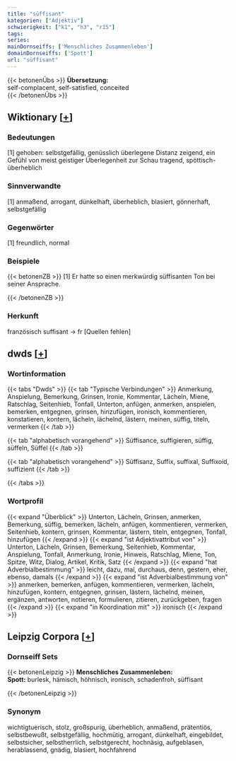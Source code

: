 ```yaml
---
title: "süffisant"
kategorien: ["Adjektiv"]
schwierigkeit: ["k1", "h3", "r15"]
tags:
series:
mainDornseiffs: ['Menschliches Zusammenleben']
domainDornseiffs: ['Spott']
url: "süffisant"
---
```


{{< betonenÜbs >}}
**Übersetzung:**  
self-complacent, self-satisfied, conceited  
{{< /betonenÜbs >}}

## Wiktionary [[+](https://de.wiktionary.org/wiki/süffisant)]

### Bedeutungen
[1] gehoben: selbstgefällig, genüsslich überlegene Distanz zeigend, ein Gefühl von meist geistiger Überlegenheit zur Schau tragend, spöttisch-überheblich  

### Sinnverwandte
[1] anmaßend, arrogant, dünkelhaft, überheblich, blasiert, gönnerhaft, selbstgefällig  

### Gegenwörter
[1] freundlich, normal  

### Beispiele
{{< betonenZB >}}
[1] Er hatte so einen merkwürdig süffisanten Ton bei seiner Ansprache.  

{{< /betonenZB >}}
### Herkunft
französisch suffisant → fr [Quellen fehlen]  



## dwds [[+](https://www.dwds.de/wb/süffisant)]

### Wortinformation
{{< tabs "Dwds" >}}
{{< tab "Typische Verbindungen" >}}
Anmerkung, Anspielung, Bemerkung, Grinsen, Ironie, Kommentar, Lächeln, Miene, Ratschlag, Seitenhieb, Tonfall, Unterton, anfügen, anmerken, anspielen, bemerken, entgegnen, grinsen, hinzufügen, ironisch, kommentieren, konstatieren, kontern, lächeln, lächelnd, lästern, meinen, süffig, titeln, vermerken
{{< /tab >}}

{{< tab "alphabetisch vorangehend" >}}
Süffisance, suffigieren, süffig, süffeln, Süffel
{{< /tab >}}

{{< tab "alphabetisch vorangehend" >}}
Süffisanz, Suffix, suffixal, Suffixoid, suffizient
{{< /tab >}}

{{< /tabs >}}

### Wortprofil
{{< expand "Überblick" >}} Unterton, Lächeln, Grinsen, anmerken, Bemerkung, süffig, bemerken, lächeln, anfügen, kommentieren, vermerken, Seitenhieb, kontern, grinsen, Kommentar, lästern, titeln, entgegnen, Tonfall, hinzufügen {{< /expand >}}
{{< expand "ist Adjektivattribut von" >}} Unterton, Lächeln, Grinsen, Bemerkung, Seitenhieb, Kommentar, Anspielung, Tonfall, Anmerkung, Ironie, Hinweis, Ratschlag, Miene, Ton, Spitze, Witz, Dialog, Artikel, Kritik, Satz {{< /expand >}}
{{< expand "hat Adverbialbestimmung" >}} leicht, dazu, mal, durchaus, denn, gestern, eher, ebenso, damals {{< /expand >}}
{{< expand "ist Adverbialbestimmung von" >}} anmerken, bemerken, anfügen, kommentieren, vermerken, lächeln, hinzufügen, kontern, entgegnen, grinsen, lästern, lächelnd, meinen, ergänzen, antworten, notieren, formulieren, zitieren, zurückgeben, fragen {{< /expand >}}
{{< expand "in Koordination mit" >}} ironisch {{< /expand >}}

## Leipzig Corpora [[+](https://corpora.uni-leipzig.de/en/res?word=süffisant&corpusId=deu_newscrawl-public_2018)]

### Dornseiff Sets
{{< betonenLeipzig >}}
**Menschliches Zusammenleben:**  
**Spott:** burlesk, hämisch, höhnisch, ironisch, schadenfroh, süffisant  

{{< /betonenLeipzig >}}

### Synonym
wichtigtuerisch, stolz, großspurig, überheblich, anmaßend, prätentiös, selbstbewußt, selbstgefällig, hochmütig, arrogant, dünkelhaft, eingebildet, selbstsicher, selbstherrlich, selbstgerecht, hochnäsig, aufgeblasen, herablassend, gnädig, blasiert, hochfahrend

